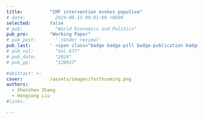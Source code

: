 ```yaml
---
title:          "IMF intervention evokes populism"
# date:           2024-06-13 00:01:00 +0800
selected:       false
# pub:            "World Economics and Politics"
pub_pre:        "Working Paper"
# pub_post:       ' (Under review)'
pub_last:       ' <span class="badge badge-pill badge-publication badge-success">1<sup>st</sup> author</span> <span class="badge badge-pill badge-publication badge-success-c">Corr. author</span>'
# pub_vol:        "Vol.677"
# pub_date:       "2024"
# pub_pp:         "120937"

#abstract: >-
cover:          /assets/images/forthcoming.png
authors:
  - Shenshen Zhang
  - Hongsong Liu
#links:

---
```

